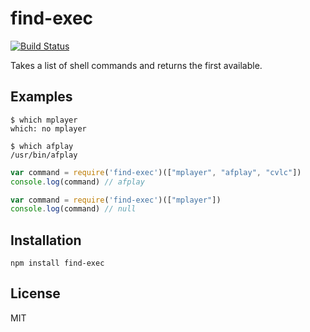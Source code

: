 # find-exec

[![Build Status](https://travis-ci.org/shime/find-exec.svg)](https://travis-ci.org/shime/find-exec)

Takes a list of shell commands and returns the first available.

## Examples

    $ which mplayer
    which: no mplayer

    $ which afplay
    /usr/bin/afplay

```javascript
var command = require('find-exec')(["mplayer", "afplay", "cvlc"])
console.log(command) // afplay
```

```javascript
var command = require('find-exec')(["mplayer"])
console.log(command) // null
```

## Installation

    npm install find-exec

## License

MIT
